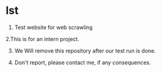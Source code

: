 # lst
1. Test website for web scrawling

2.This is for an intern project.

3. We Will remove this repository after our test run is done.

4. Don't report, please contact me, if any consequences. 
